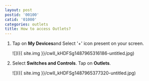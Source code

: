 ```yaml
---
layout: post
postid: '00100'
catid: '01000'
categories: outlets
title: How to access Outlets?
---
```


1. Tap on **My Devices**and Select '+' icon present on your screen.

    ![]({{ site.img }}/cwII_kHDFSg1487965316186-untitled.jpg)


2. Select **Switches and Controls**. Tap on **Outlets**.

    ![]({{ site.img }}/cwII_kHDFSg1487965377320-untitled.jpg)